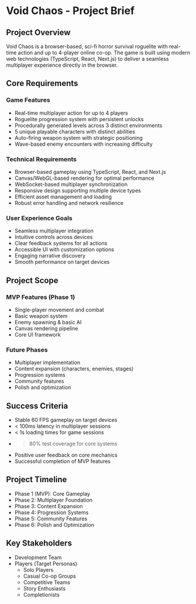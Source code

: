 # Void Chaos - Project Brief

## Project Overview
Void Chaos is a browser-based, sci-fi horror survival roguelite with real-time action and up to 4-player online co-op. The game is built using modern web technologies (TypeScript, React, Next.js) to deliver a seamless multiplayer experience directly in the browser.

## Core Requirements

### Game Features
- Real-time multiplayer action for up to 4 players
- Roguelite progression system with persistent unlocks
- Procedurally generated levels across 3 distinct environments
- 5 unique playable characters with distinct abilities
- Auto-firing weapon system with strategic positioning
- Wave-based enemy encounters with increasing difficulty

### Technical Requirements
- Browser-based gameplay using TypeScript, React, and Next.js
- Canvas/WebGL-based rendering for optimal performance
- WebSocket-based multiplayer synchronization
- Responsive design supporting multiple device types
- Efficient asset management and loading
- Robust error handling and network resilience

### User Experience Goals
- Seamless multiplayer integration
- Intuitive controls across devices
- Clear feedback systems for all actions
- Accessible UI with customization options
- Engaging narrative discovery
- Smooth performance on target devices

## Project Scope

### MVP Features (Phase 1)
- Single-player movement and combat
- Basic weapon system
- Enemy spawning & basic AI
- Canvas rendering pipeline
- Core UI framework

### Future Phases
- Multiplayer implementation
- Content expansion (characters, enemies, stages)
- Progression systems
- Community features
- Polish and optimization

## Success Criteria
- Stable 60 FPS gameplay on target devices
- < 100ms latency in multiplayer sessions
- < 1s loading times for game sessions
- > 80% test coverage for core systems
- Positive user feedback on core mechanics
- Successful completion of MVP features

## Project Timeline
- Phase 1 (MVP): Core Gameplay
- Phase 2: Multiplayer Foundation
- Phase 3: Content Expansion
- Phase 4: Progression Systems
- Phase 5: Community Features
- Phase 6: Polish and Optimization

## Key Stakeholders
- Development Team
- Players (Target Personas)
  - Solo Players
  - Casual Co-op Groups
  - Competitive Teams
  - Story Enthusiasts
  - Completionists 